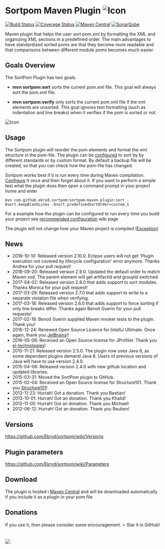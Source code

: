 # Sortpom Maven Plugin ![Icon](https://raw.githubusercontent.com/Ekryd/sortpom/master/misc/Sortpom.png)

[![Build Status](https://travis-ci.org/Ekryd/sortpom.svg?branch=master)](https://travis-ci.org/Ekryd/sortpom)
[![Coverage Status](https://coveralls.io/repos/github/Ekryd/sortpom/badge.svg?branch=master)](https://coveralls.io/github/Ekryd/sortpom?branch=master)
[![Maven Central](https://maven-badges.herokuapp.com/maven-central/com.github.ekryd.sortpom/sortpom-maven-plugin/badge.svg)](https://maven-badges.herokuapp.com/maven-central/com.github.ekryd.sortpom/sortpom-maven-plugin)
[![SonarQube](https://img.shields.io/badge/sonar-overview...-brightgreen.svg)](https://sonarcloud.io/dashboard?id=com.github.ekryd.sortpom%3Asortpom-parent)

Maven plugin that helps the user sort pom.xml by formatting the XML and organizing XML sections in a predefined order. 
The main advantages to have standardized sorted poms are that they become more readable and that comparisons between different module poms becomes much easier.

## Goals Overview ##
The SortPom Plugin has two goals.

  * **mvn sortpom:sort** sorts the current pom.xml file. This goal will always sort the pom.xml file.

  * **mvn sortpom:verify** only sorts the current pom.xml file if the xml elements are unsorted. This goal ignores text formatting (such as indentation and line breaks) when it verifies if the pom is sorted or not.

![Icon](https://raw.githubusercontent.com/Ekryd/sortpom/master/misc/sortpom.jpg)

## Usage ##

The Sortpom plugin will reorder the pom elements and format the xml structure in the pom-file. The plugin can be [configured](https://github.com/Ekryd/sortpom/wiki/Parameters) to sort by by different standards or by custom format. By default a backup file will be created, so that you can check how the pom-file has changed.

Sortpom works best if it is run every time during Maven compilation. [Configure](https://github.com/Ekryd/sortpom/wiki/Parameters) it once and then forget about it. If you want to perform a simple test what the plugin does then open a command prompt in your project home and enter
```
mvn com.github.ekryd.sortpom:sortpom-maven-plugin:sort -Dsort.keepBlankLines -Dsort.predefinedSortOrder=custom_1
```

For a example how the plugin can be configured to run every time you build your project see [recommended configuration](https://github.com/Ekryd/sortpom/wiki/Recommended-configuration) wiki page

The plugin will not change how your Maven project is compiled  ([Exception](https://github.com/Ekryd/sortpom/wiki/Parameters-that-can-affect-your-build))

## News ##
  * 2018-10-10: Released version 2.10.0. Eclipse users will not get 'Plugin execution not covered by lifecycle configuration' error anymore. Thanks Andrea for your pull request!
  * 2018-09-20: Released version 2.9.0. Updated the default order to match Maven xsd. The parent element will get artifactId and groupId switched
  * 2017-04-02: Released version 2.8.0 that adds support to sort modules. Thanks Monica for your pull request!
  * 2017-03-29: Released version 2.7.0 that adds support to write to a separate violation file when verifying.
  * 2017-03-18: Released version 2.6.0 that adds support to force sorting if only line breaks differ. Thanks again Benoit Guerin for your pull requests!
  * 2017-02-18: Benoit Guerin supplied Maven invoker tests to the plugin. Thank you! 
  * 2016-12-24: Renewed Open Source Licence for IntelliJ Ultimate. Once again, thank you [JetBrains](http://www.jetbrains.com/idea/)!!
  * 2016-05-06: Received an Open Source license for JProfiler. Thank you [ej-technologies](http://www.ej-technologies.com/products/jprofiler/overview.html)!
  * 2015-11-21: Released version 2.5.0. The plugin now uses Java 8, as some dependant plugins demand Java 8. Users of previous versions of Java will have to use version 2.4.0.
  * 2015-04-06: Released version 2.4.0 with new github location and updated libraries.
  * 2015-03-31: Moved the SortPom plugin to GitHub.
  * 2015-02-04: Received an Open Source license for Structure101. Thank you [Structure101](http://structure101.com/)!
  * 2013-11-23: Hurrah! Got a donation. Thank you Bastian!
  * 2013-10-01: Hurrah! Got an donation. Thank you Khalid!
  * 2012-11-05: Hurrah! Got an donation. Thank you Michael!
  * 2012-06-12: Hurrah! Got an donation. Thank you Reuben!

## Versions ##
https://github.com/Ekryd/sortpom/wiki/Versions

## Plugin parameters ##
https://github.com/Ekryd/sortpom/wiki/Parameters

## Download ##
The plugin is hosted i [Maven Central](http://mvnrepository.com/artifact/com.github.ekryd.sortpom/sortpom-maven-plugin) and will be downloaded automatically if you include it as a plugin in your pom file.

## Donations ##
If you use it, then please consider some encouragement. ⭐️ Star it in GitHub!  

[![](https://www.paypalobjects.com/en_US/i/btn/btn_donateCC_LG.gif)](https://www.paypal.com/cgi-bin/webscr?cmd=_donations&business=JB25X84DDG5JW&lc=SE&item_name=Encourage%20the%20development&item_number=sortpom&currency_code=EUR&bn=PP%2dDonationsBF%3abtn_donateCC_LG%2egif%3aNonHosted)
